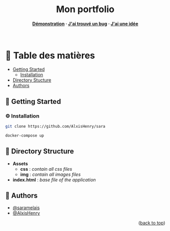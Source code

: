 <a name="readme-top"></a>

<div align="center">
  
  <h1>
    Mon portfolio
  </h1>

<h4>
    <a href="https://saramelais.fr">Démonstration</a>
  <span> · </span>
    <a href="https://github.com/AlxisHenry/sara/issues">J'ai trouvé un bug</a>
  <span> · </span>
    <a href="https://github.com/AlxisHenry/sara/issues">J'ai une idée</a>
  </h4>
</div>

<br />

# :notebook_with_decorative_cover: Table des matières

- [Getting Started](#toolbox-getting-started)
  * [Installation](#gear-installation)
- [Directory Stucture](#file_folderdirectory-structure)
- [Authors](#wave-auteurs)

## :toolbox: Getting Started

### :gear: Installation

```bash
git clone https://github.com/AlxisHenry/sara

docker-compose up
```

## :file_folder: Directory Structure

- **Assets**
	- **css** : *contain all css files*
	- **img** : *contain all images files*
- **index.html** : *base file of the application*

## :wave: Authors

- [@saramelais]()
- [@AlxisHenry](https://www.github.com/AlxisHenry) 

<p align="right">(<a href="#readme-top">back to top</a>)</p>
